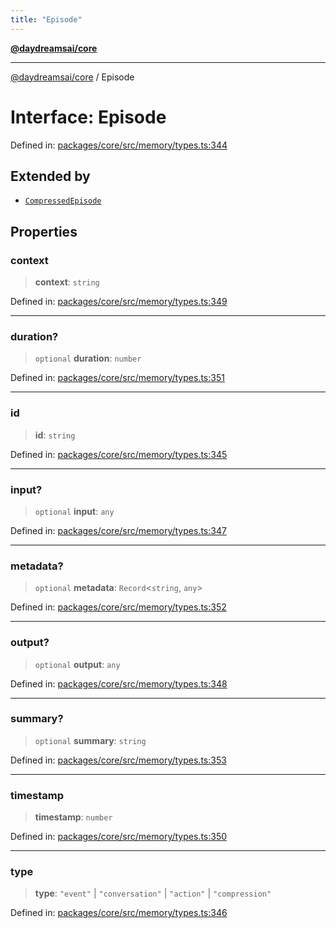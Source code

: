 ```yaml
---
title: "Episode"
---
```


[**@daydreamsai/core**](./api-reference.md)

***

[@daydreamsai/core](./api-reference.md) / Episode

# Interface: Episode

Defined in: [packages/core/src/memory/types.ts:344](https://github.com/dojoengine/daydreams/blob/877d54c3d7a1ffa2e1fe799ae3402216c969af05/packages/core/src/memory/types.ts#L344)

## Extended by

- [`CompressedEpisode`](./CompressedEpisode.md)

## Properties

### context

> **context**: `string`

Defined in: [packages/core/src/memory/types.ts:349](https://github.com/dojoengine/daydreams/blob/877d54c3d7a1ffa2e1fe799ae3402216c969af05/packages/core/src/memory/types.ts#L349)

***

### duration?

> `optional` **duration**: `number`

Defined in: [packages/core/src/memory/types.ts:351](https://github.com/dojoengine/daydreams/blob/877d54c3d7a1ffa2e1fe799ae3402216c969af05/packages/core/src/memory/types.ts#L351)

***

### id

> **id**: `string`

Defined in: [packages/core/src/memory/types.ts:345](https://github.com/dojoengine/daydreams/blob/877d54c3d7a1ffa2e1fe799ae3402216c969af05/packages/core/src/memory/types.ts#L345)

***

### input?

> `optional` **input**: `any`

Defined in: [packages/core/src/memory/types.ts:347](https://github.com/dojoengine/daydreams/blob/877d54c3d7a1ffa2e1fe799ae3402216c969af05/packages/core/src/memory/types.ts#L347)

***

### metadata?

> `optional` **metadata**: `Record`\<`string`, `any`\>

Defined in: [packages/core/src/memory/types.ts:352](https://github.com/dojoengine/daydreams/blob/877d54c3d7a1ffa2e1fe799ae3402216c969af05/packages/core/src/memory/types.ts#L352)

***

### output?

> `optional` **output**: `any`

Defined in: [packages/core/src/memory/types.ts:348](https://github.com/dojoengine/daydreams/blob/877d54c3d7a1ffa2e1fe799ae3402216c969af05/packages/core/src/memory/types.ts#L348)

***

### summary?

> `optional` **summary**: `string`

Defined in: [packages/core/src/memory/types.ts:353](https://github.com/dojoengine/daydreams/blob/877d54c3d7a1ffa2e1fe799ae3402216c969af05/packages/core/src/memory/types.ts#L353)

***

### timestamp

> **timestamp**: `number`

Defined in: [packages/core/src/memory/types.ts:350](https://github.com/dojoengine/daydreams/blob/877d54c3d7a1ffa2e1fe799ae3402216c969af05/packages/core/src/memory/types.ts#L350)

***

### type

> **type**: `"event"` \| `"conversation"` \| `"action"` \| `"compression"`

Defined in: [packages/core/src/memory/types.ts:346](https://github.com/dojoengine/daydreams/blob/877d54c3d7a1ffa2e1fe799ae3402216c969af05/packages/core/src/memory/types.ts#L346)
